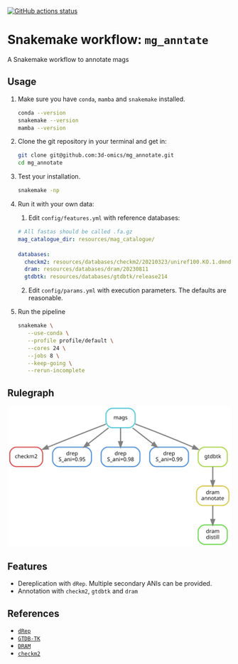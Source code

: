 [![GitHub actions status](https://github.com/3d-omics/mg_annotate/workflows/Tests/badge.svg)](https://github.com/3d-omics/mg_annotate/actions)


# Snakemake workflow: `mg_anntate`

A Snakemake workflow to annotate mags

## Usage
1. Make sure you have `conda`, `mamba` and `snakemake` installed.
    ```bash
    conda --version
    snakemake --version
    mamba --version
    ```

2. Clone the git repository in your terminal and get in:
    ```bash
    git clone git@github.com:3d-omics/mg_annotate.git
    cd mg_annotate
    ```

3. Test your installation.
    ```bash
    snakemake -np
    ```

4. Run it with your own data:

    1. Edit `config/features.yml` with reference databases:

    ```yaml
    # All fastas should be called .fa.gz
    mag_catalogue_dir: resources/mag_catalogue/

    databases:
      checkm2: resources/databases/checkm2/20210323/uniref100.KO.1.dmnd
      dram: resources/databases/dram/20230811
      gtdbtk: resources/databases/gtdbtk/release214
    ```

    2. Edit `config/params.yml` with execution parameters. The defaults are reasonable.



5. Run the pipeline
     ```bash
     snakemake \
        --use-conda \
        --profile profile/default \
        --cores 24 \
        --jobs 8 \
        --keep-going \
        --rerun-incomplete
     ```


## Rulegraph

![rulegraph_simple](rulegraph.svg)


## Features
- Dereplication with `dRep`. Multiple secondary ANIs can be provided.
- Annotation with `checkm2`, `gtdbtk` and `dram`


## References

- [`dRep`](https://github.com/MrOlm/drep)
- [`GTDB-TK`](https://github.com/Ecogenomics/GTDBTk)
- [`DRAM`](https://github.com/WrightonLabCSU/DRAM)
- [`checkm2`](https://github.com/chklovski/CheckM2)
